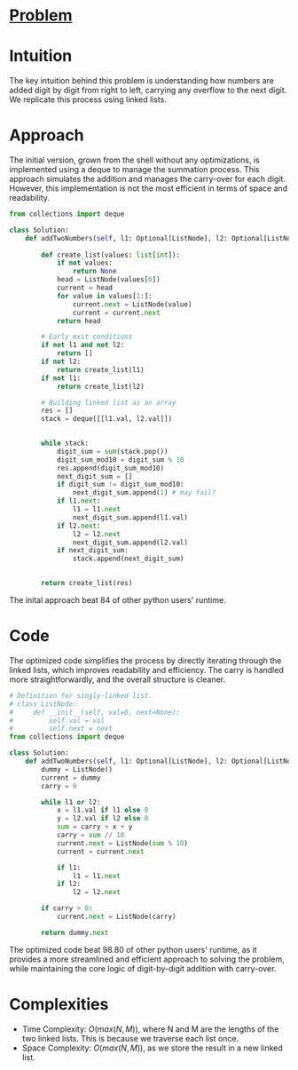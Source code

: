# [Problem](https://leetcode.com/problems/add-two-numbers/)

# Intuition

The key intuition behind this problem is understanding how numbers are added digit by digit from right to left, carrying any overflow to the next digit. We replicate this process using linked lists.

# Approach

The initial version, grown from the shell without any optimizations, is implemented using a deque to manage the summation process. This approach simulates the addition and manages the carry-over for each digit. However, this implementation is not the most efficient in terms of space and readability. 

```python
from collections import deque

class Solution:
    def addTwoNumbers(self, l1: Optional[ListNode], l2: Optional[ListNode]) -> Optional[ListNode]:
        
        def create_list(values: list[int]):
            if not values:
                return None
            head = ListNode(values[0])
            current = head
            for value in values[1:]:
                current.next = ListNode(value)
                current = current.next
            return head

        # Early exit conditions
        if not l1 and not l2:
            return []
        if not l2:
            return create_list(l1)
        if not l1:
            return create_list(l2)

        # Building linked list as an array
        res = []
        stack = deque([[l1.val, l2.val]])
        

        while stack:
            digit_sum = sum(stack.pop())
            digit_sum_mod10 = digit_sum % 10
            res.append(digit_sum_mod10)
            next_digit_sum = []
            if digit_sum != digit_sum_mod10:
                next_digit_sum.append(1) # may fail?
            if l1.next:
                l1 = l1.next
                next_digit_sum.append(l1.val)
            if l2.next:
                l2 = l2.next
                next_digit_sum.append(l2.val)
            if next_digit_sum:
                stack.append(next_digit_sum)

        
        return create_list(res)
```
The inital approach beat $84%$ of other python users' runtime.


# Code

The optimized code simplifies the process by directly iterating through the linked lists, which improves readability and efficiency. The carry is handled more straightforwardly, and the overall structure is cleaner.


```python
# Definition for singly-linked list.
# class ListNode:
#     def __init__(self, val=0, next=None):
#         self.val = val
#         self.next = next
from collections import deque

class Solution:
    def addTwoNumbers(self, l1: Optional[ListNode], l2: Optional[ListNode]) -> Optional[ListNode]:
        dummy = ListNode()
        current = dummy
        carry = 0

        while l1 or l2:
            x = l1.val if l1 else 0
            y = l2.val if l2 else 0
            sum = carry + x + y
            carry = sum // 10
            current.next = ListNode(sum % 10)
            current = current.next

            if l1:
                l1 = l1.next
            if l2:
                l2 = l2.next

        if carry > 0:
            current.next = ListNode(carry)

        return dummy.next
```

The optimized code beat $98.80%$ of other python users' runtime, as it provides a more streamlined and efficient approach to solving the problem, while maintaining the core logic of digit-by-digit addition with carry-over.

# Complexities
- Time Complexity: $O(max(N, M))$, where N and M are the lengths of the two linked lists. This is because we traverse each list once.
- Space Complexity: $O(max(N, M))$, as we store the result in a new linked list.